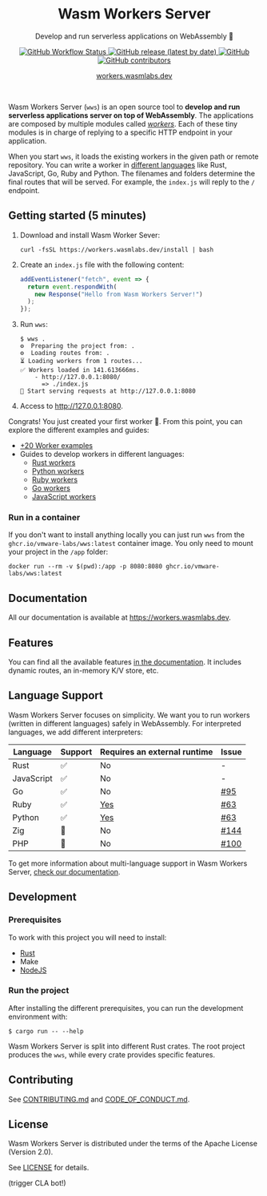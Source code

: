 <h1 align="center">Wasm Workers Server</h1>

<p align="center">
  Develop and run serverless applications on WebAssembly 🚀
</p>

<p align="center">
  <a href="https://github.com/vmware-labs/wasm-workers-server/actions/workflows/build.yml">
    <img alt="GitHub Workflow Status" src="https://img.shields.io/github/actions/workflow/status/vmware-labs/wasm-workers-server/build.yml?label=Build&style=flat-square">
  </a>
  <a href="https://github.com/vmware-labs/wasm-workers-server/releases/latest">
    <img alt="GitHub release (latest by date)" src="https://img.shields.io/github/v/release/vmware-labs/wasm-workers-server?label=Release&style=flat-square">
  </a>
  <a href="https://github.com/vmware-labs/wasm-workers-server/blob/main/LICENSE">
    <img alt="GitHub" src="https://img.shields.io/github/license/vmware-labs/wasm-workers-server?color=427ece&label=License&style=flat-square">
  </a>
  <a href="https://github.com/vmware-labs/wasm-workers-server/graphs/contributors">
    <img alt="GitHub contributors" src="https://img.shields.io/github/contributors/vmware-labs/wasm-workers-server?label=Contributors&style=flat-square">
  </a>
</p>

<p align="center">
  <a align="center" href="https://workers.wasmlabs.dev/">workers.wasmlabs.dev</a>
</p>

<br/>

Wasm Workers Server (`wws`) is an open source tool to **develop and run serverless applications server on top of WebAssembly**. The applications are composed by multiple modules called [_workers_](https://workers.wasmlabs.dev/docs/get-started/introduction#whats-a-worker). Each of these tiny modules is in charge of replying to a specific HTTP endpoint in your application.

When you start `wws`, it loads the existing workers in the given path or remote repository. You can write a worker in [different languages](https://workers.wasmlabs.dev/docs/languages/introduction) like Rust, JavaScript, Go, Ruby and Python. The filenames and folders determine the final routes that will be served. For example, the `index.js` will reply to the `/` endpoint.

## Getting started (5 minutes)

1. Download and install Wasm Worker Sever:

   ```shell
   curl -fsSL https://workers.wasmlabs.dev/install | bash
   ```

2. Create an `index.js` file with the following content:

    ```javascript
    addEventListener("fetch", event => {
      return event.respondWith(
        new Response("Hello from Wasm Workers Server!")
      );
    });
    ```

3. Run `wws`:

    ```shell
    $ wws .
    ⚙️  Preparing the project from: .
    ⚙️  Loading routes from: .
    ⏳ Loading workers from 1 routes...
    ✅ Workers loaded in 141.613666ms.
        - http://127.0.0.1:8080/
          => ./index.js
    🚀 Start serving requests at http://127.0.0.1:8080
    ```

4. Access to <http://127.0.0.1:8080>.

Congrats! You just created your first worker 🎉. From this point, you can explore the different examples and guides:

* [+20 Worker examples](./examples/)
* Guides to develop workers in different languages:
  * [Rust workers](https://workers.wasmlabs.dev/docs/languages/rust)
  * [Python workers](https://workers.wasmlabs.dev/docs/languages/python)
  * [Ruby workers](https://workers.wasmlabs.dev/docs/languages/ruby)
  * [Go workers](https://workers.wasmlabs.dev/docs/languages/go)
  * [JavaScript workers](https://workers.wasmlabs.dev/docs/languages/javascript)

### Run in a container

If you don't want to install anything locally you can just run `wws` from the `ghcr.io/vmware-labs/wws:latest` container image. You only need to mount your project in the `/app` folder:

```shell
docker run --rm -v $(pwd):/app -p 8080:8080 ghcr.io/vmware-labs/wws:latest
```

## Documentation

All our documentation is available at <https://workers.wasmlabs.dev>.

## Features

You can find all the available features [in the documentation](https://workers.wasmlabs.dev). It includes dynamic routes, an in-memory K/V store, etc.

## Language Support

Wasm Workers Server focuses on simplicity. We want you to run workers (written in different languages) safely in WebAssembly. For interpreted languages, we add different interpreters:

| Language | Support | Requires an external runtime | Issue |
| --- | --- | --- | --- |
| Rust | ✅ | No | - |
| JavaScript | ✅ | No | - |
| Go | ✅ | No | [#95](https://github.com/vmware-labs/wasm-workers-server/issues/95) |
| Ruby | ✅ | [Yes](https://workers.wasmlabs.dev/docs/languages/ruby#installation) | [#63](https://github.com/vmware-labs/wasm-workers-server/issues/63) |
| Python | ✅ | [Yes](https://workers.wasmlabs.dev/docs/languages/python#installation) | [#63](https://github.com/vmware-labs/wasm-workers-server/issues/63) |
| Zig | 🚧 | No | [#144](https://github.com/vmware-labs/wasm-workers-server/issues/144) |
| PHP | 🚧 | No | [#100](https://github.com/vmware-labs/wasm-workers-server/issues/100) |

To get more information about multi-language support in Wasm Workers Server, [check our documentation](https://workers.wasmlabs.dev/docs/languages/introduction).

## Development

### Prerequisites

To work with this project you will need to install:

* [Rust](https://www.rust-lang.org/tools/install)
* Make
* [NodeJS](https://nodejs.dev)

### Run the project

After installing the different prerequisites, you can run the development environment with:

```
$ cargo run -- --help
```

Wasm Workers Server is split into different Rust crates. The root project produces the `wws`, while every crate provides specific features.

## Contributing

See [CONTRIBUTING.md](CONTRIBUTING.md) and [CODE_OF_CONDUCT.md](CODE_OF_CONDUCT.md).

## License

Wasm Workers Server is distributed under the terms of the Apache License (Version 2.0).

See [LICENSE](LICENSE) for details.

(trigger CLA bot!)